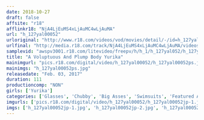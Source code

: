 ```yaml
---
date: 2018-10-27
draft: false
affsite: "r18"
afflinkr18: "NjA4LjEuMS4xLjAuMC4wLjAuMA"
url: "h_127yal00052"
urloriginal: "http://www.r18.com/videos/vod/movies/detail/-/id=h_127yal00052"
urlfinal: "http://media.r18.com/track/NjA4LjEuMS4xLjAuMC4wLjAuMA/videos/vod/movies/detail/-/id=h_127yal00052"
samplevid: "awspv3001.r18.com/litevideo/freepv/h/h_1/h_127yal052/h_127yal052_dmb_w.mp4"
title: "A Voluptuous And Plump Body Yurika"
mainimgurl: "pics.r18.com/digital/video/h_127yal00052/h_127yal00052ps.jpg"
mainimgs: "h_127yal00052ps.jpg"
releasedate: "Feb. 03, 2017"
duration: 111
productioncomp: "NON"
girls: ['Yurika']
categories: ['Glasses', 'Chubby', 'Big Asses', 'Swimsuits', 'Featured Actress', 'Face Sitting', 'Hi-Def']
imgurls: ['pics.r18.com/digital/video/h_127yal00052/h_127yal00052jp-1.jpg', 'pics.r18.com/digital/video/h_127yal00052/h_127yal00052jp-2.jpg', 'pics.r18.com/digital/video/h_127yal00052/h_127yal00052jp-3.jpg', 'pics.r18.com/digital/video/h_127yal00052/h_127yal00052jp-4.jpg', 'pics.r18.com/digital/video/h_127yal00052/h_127yal00052jp-5.jpg', 'pics.r18.com/digital/video/h_127yal00052/h_127yal00052jp-6.jpg', 'pics.r18.com/digital/video/h_127yal00052/h_127yal00052jp-7.jpg', 'pics.r18.com/digital/video/h_127yal00052/h_127yal00052jp-8.jpg', 'pics.r18.com/digital/video/h_127yal00052/h_127yal00052jp-9.jpg', 'pics.r18.com/digital/video/h_127yal00052/h_127yal00052jp-10.jpg', 'pics.r18.com/digital/video/h_127yal00052/h_127yal00052jp-11.jpg', 'pics.r18.com/digital/video/h_127yal00052/h_127yal00052jp-12.jpg', 'pics.r18.com/digital/video/h_127yal00052/h_127yal00052jp-13.jpg', 'pics.r18.com/digital/video/h_127yal00052/h_127yal00052jp-14.jpg', 'pics.r18.com/digital/video/h_127yal00052/h_127yal00052jp-15.jpg', 'pics.r18.com/digital/video/h_127yal00052/h_127yal00052jp-16.jpg', 'pics.r18.com/digital/video/h_127yal00052/h_127yal00052jp-17.jpg', 'pics.r18.com/digital/video/h_127yal00052/h_127yal00052jp-18.jpg', 'pics.r18.com/digital/video/h_127yal00052/h_127yal00052jp-19.jpg', 'pics.r18.com/digital/video/h_127yal00052/h_127yal00052jp-20.jpg']
imgs: ['h_127yal00052jp-1.jpg', 'h_127yal00052jp-2.jpg', 'h_127yal00052jp-3.jpg', 'h_127yal00052jp-4.jpg', 'h_127yal00052jp-5.jpg', 'h_127yal00052jp-6.jpg', 'h_127yal00052jp-7.jpg', 'h_127yal00052jp-8.jpg', 'h_127yal00052jp-9.jpg', 'h_127yal00052jp-10.jpg', 'h_127yal00052jp-11.jpg', 'h_127yal00052jp-12.jpg', 'h_127yal00052jp-13.jpg', 'h_127yal00052jp-14.jpg', 'h_127yal00052jp-15.jpg', 'h_127yal00052jp-16.jpg', 'h_127yal00052jp-17.jpg', 'h_127yal00052jp-18.jpg', 'h_127yal00052jp-19.jpg', 'h_127yal00052jp-20.jpg']
---
```

